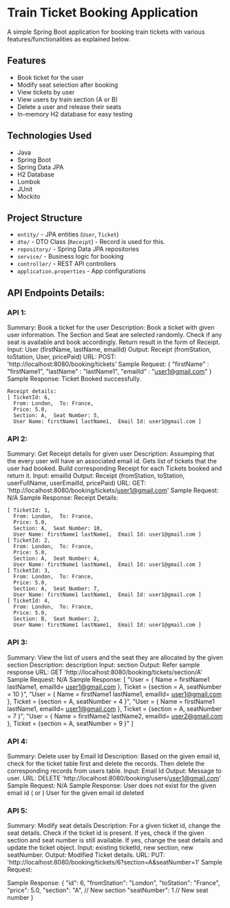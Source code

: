 
# Train Ticket Booking Application
A simple Spring Boot application for booking train tickets with various features/functionalities as explained below.


## Features

- Book ticket for the user
- Modify seat selection after booking
- View tickets by user
- View users by train section (A or B)
- Delete a user and release their seats
- In-memory H2 database for easy testing


## Technologies Used

- Java
- Spring Boot
- Spring Data JPA
- H2 Database
- Lombok
- JUnit
- Mockito


## Project Structure

- `entity/` - JPA entities (`User`, `Ticket`)
- `dto/` - DTO Class (`Receipt`) - Record is used for this.
- `repository/` - Spring Data JPA repositories
- `service/` - Business logic for booking
- `controller/` - REST API controllers
- `application.properties` - App configurations


## API Endpoints Details:

### API 1: 
Summary: Book a ticket for the user
Description: 
  Book a ticket with given user information. 
  The Section and Seat are selected randomly. 
  Check if any seat is available and book accordingly. 
  Return result in the form of Receipt.
Input: User (firstName, lastName, emailId)
Output: Receipt (fromStation, toStation, User, pricePaid)
URL: POST: 'http://localhost:8080/booking/tickets'
Sample Request:
	{
		"firstName" : "firstName1",
		"lastName" : "lastName1",
		"emailId" : "user1@gmail.com"
	}
Sample Response:
Ticket Booked successfully. 

	Receipt details:
	[ TicketId: 6, 
	  From: London,  To: France, 
	  Price: 5.0, 
	  Section: A,  Seat Number: 5, 
	  User Name: firstName1 lastName1,  Email Id: user1@gmail.com ]


### API 2: 
Summary: Get Receipt details for given user
Description: 
  Assumping that the every user will have an associated email id.
  Gets list of tickets that the user had booked.
  Build corresponding Receipt for each Tickets booked and return it.
Input: emailId
Output: Receipt (fromStation, toStation, userFullName, userEmailId, pricePaid)
URL: GET: 'http://localhost:8080/booking/tickets/user1@gmail.com'
Sample Request:
	N/A
Sample Response:
	Receipt Details: 

	[ TicketId: 1, 
	  From: London,  To: France, 
	  Price: 5.0, 
	  Section: A,  Seat Number: 10, 
	  User Name: firstName1 lastName1,  Email Id: user1@gmail.com ]
	[ TicketId: 2, 
	  From: London,  To: France, 
	  Price: 5.0, 
	  Section: A,  Seat Number: 4, 
	  User Name: firstName1 lastName1,  Email Id: user1@gmail.com ]
	[ TicketId: 3, 
	  From: London,  To: France, 
	  Price: 5.0, 
	  Section: A,  Seat Number: 7, 
	  User Name: firstName1 lastName1,  Email Id: user1@gmail.com ]
	[ TicketId: 4, 
	  From: London,  To: France, 
	  Price: 5.0, 
	  Section: B,  Seat Number: 2, 
	  User Name: firstName1 lastName1,  Email Id: user1@gmail.com ]


### API 3: 
Summary: View the list of users and the seat they are allocated by the given section
Description: 
  description
Input: section
Output: Refer sample response
URL: GET 'http://localhost:8080/booking/tickets/section/A'
Sample Request:
	N/A
Sample Response:
	[
		"User = { Name = firstName1 lastName1, emailId= user1@gmail.com }, Ticket = {section = A, seatNumber = 10 }",
		"User = { Name = firstName1 lastName1, emailId= user1@gmail.com }, Ticket = {section = A, seatNumber = 4 }",
		"User = { Name = firstName1 lastName1, emailId= user1@gmail.com }, Ticket = {section = A, seatNumber = 7 }",
		"User = { Name = firstName2 lastName2, emailId= user2@gmail.com }, Ticket = {section = A, seatNumber = 9 }"
	]


### API 4: 
Summary: Delete user by Email Id
Description: 
  Based on the given email id, check for the ticket table first and delete the records.
  Then delete the corresponding records from users table.
Input: Email Id
Output: Message to user.
URL: DELETE 'http://localhost:8080/booking/users/user1@gmail.com'
Sample Request:
	N/A
Sample Response:
	User does not exist for the given email id
					( or )
	User for the given email id deleted


### API 5: 
Summary: Modify seat details
Description: 
  For a given ticket id, change the seat details.
  Check if the ticket id is present.
  If yes, check if the given section and seat number is still available.
  If yes, change the seat details and update the ticket object.
Input: existing ticketId, new section, new seatNumber.
Output: Modified Ticket details.
URL: PUT: 'http://localhost:8080/booking/tickets/6?section=A&seatNumber=1'
Sample Request:

Sample Response:
	{
		"id": 6,
		"fromStation": "London",
		"toStation": "France",
		"price": 5.0,
		"section": "A",					// New section
		"seatNumber": 1					// New seat number
	}


